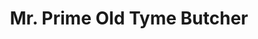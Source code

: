 ---
title: "Mr. Prime Old Tyme Butcher"
url: /manasquan/mr-prime-old-tyme-butcher/
shop: Metzgerei
---
